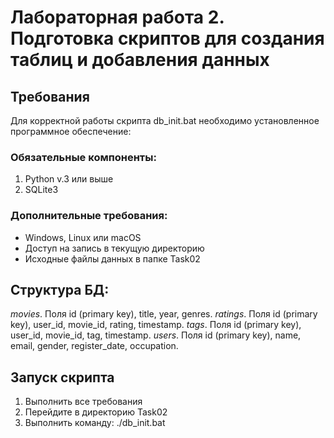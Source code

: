 # Лабораторная работа 2. Подготовка скриптов для создания таблиц и добавления данных

## Требования

Для корректной работы скрипта db_init.bat необходимо установленное программное обеспечение:

### Обязательные компоненты:
1. Python v.3 или выше
2. SQLite3

### Дополнительные требования:
- Windows, Linux или macOS
- Доступ на запись в текущую директорию
- Исходные файлы данных в папке Task02

## Структура БД:

*movies*. Поля id (primary key), title, year, genres.
*ratings*. Поля id (primary key), user_id, movie_id, rating, timestamp.
*tags*. Поля id (primary key), user_id, movie_id, tag, timestamp.
*users*. Поля id (primary key), name, email, gender, register_date, occupation.

## Запуск скрипта

1. Выполнить все требования
2. Перейдите в директорию Task02
3. Выполнить команду: ./db_init.bat